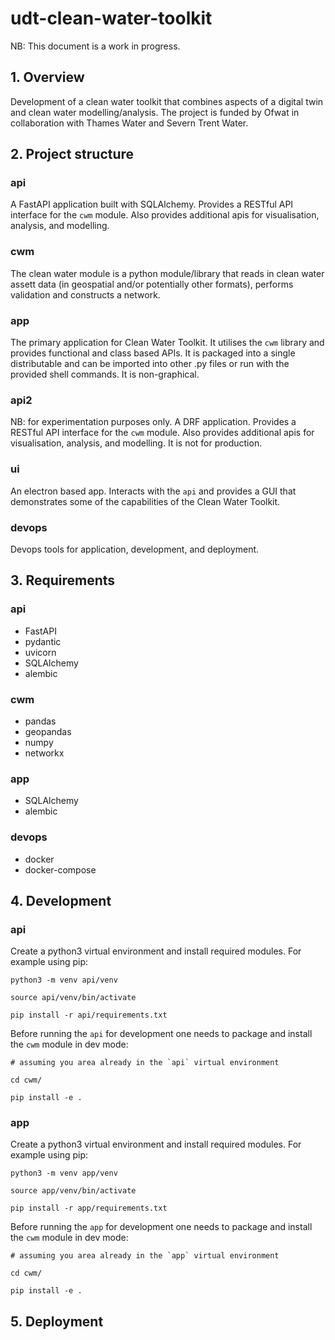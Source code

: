 # udt-clean-water-toolkit

NB: This document is a work in progress.

## 1. Overview

Development of a clean water toolkit that combines aspects of a digital twin and clean water modelling/analysis. The project is funded by Ofwat in collaboration with Thames Water and Severn Trent Water.

## 2. Project structure

### api

A FastAPI application built with SQLAlchemy. Provides a RESTful API interface for the `cwm` module. Also provides additional apis for visualisation, analysis, and modelling.

### cwm

The clean water module is a python module/library that reads in clean water assett data (in geospatial and/or potentially other formats), performs validation and constructs a network.

### app

The primary application for Clean Water Toolkit. It utilises the `cwm` library and provides functional and class based APIs. It is packaged into a single distributable and can be imported into other .py files or run with the provided shell commands. It is non-graphical. 

### api2

NB: for experimentation purposes only. A DRF application. Provides a RESTful API interface for the `cwm` module. Also provides additional apis for visualisation, analysis, and modelling. It is not for production.

### ui

An electron based app. Interacts with the `api` and provides a GUI that demonstrates some of the capabilities of the Clean Water Toolkit.

### devops

Devops tools for application, development, and deployment.


## 3. Requirements

### api

- FastAPI
- pydantic
- uvicorn
- SQLAlchemy
- alembic

### cwm

- pandas
- geopandas
- numpy
- networkx

### app

- SQLAlchemy
- alembic

### devops

- docker
- docker-compose


## 4. Development

### api

Create a python3 virtual environment and install required modules. For example using pip:

```
python3 -m venv api/venv

source api/venv/bin/activate

pip install -r api/requirements.txt

```

Before running the `api` for development one needs to package and install the `cwm` module in dev mode:

```
# assuming you area already in the `api` virtual environment

cd cwm/

pip install -e .

```


### app

Create a python3 virtual environment and install required modules. For example using pip:

```
python3 -m venv app/venv

source app/venv/bin/activate

pip install -r app/requirements.txt

```

Before running the `app` for development one needs to package and install the `cwm` module in dev mode:

```
# assuming you area already in the `app` virtual environment

cd cwm/

pip install -e .

```

## 5. Deployment


